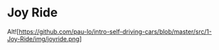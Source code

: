 # Joy Ride 


Alt![https://github.com/pau-lo/intro-self-driving-cars/blob/master/src/1-Joy-Ride/img/joyride.png]
